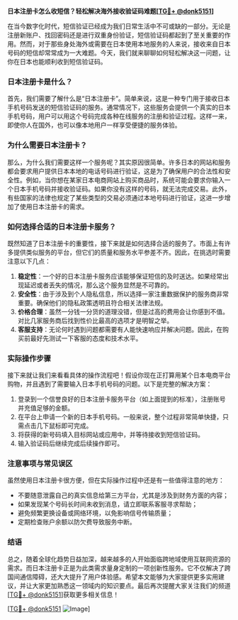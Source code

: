 **日本注册卡怎么收短信？轻松解决海外接收验证码难题[[TG💪+ @donk5151](https://t.me/s/donk5151)]**

在当今数字化时代，短信验证已经成为我们日常生活中不可或缺的一部分。无论是注册新账户、找回密码还是进行双重身份验证，短信验证码都起到了至关重要的作用。然而，对于那些身处海外或需要在日本使用本地服务的人来说，接收来自日本号码的短信却常常成为一大难题。今天，我们就来聊聊如何轻松解决这一问题，让你在日本也能顺利收到短信验证码。

### 日本注册卡是什么？

首先，我们需要了解什么是“日本注册卡”。简单来说，这是一种专门用于接收日本手机号码发送的短信验证码的服务。通常情况下，这些服务会提供一个真实的日本手机号码，用户可以用这个号码完成各种在线服务的注册和验证过程。这样一来，即使你人在国外，也可以像本地用户一样享受便捷的服务体验。

### 为什么需要日本注册卡？

那么，为什么我们需要这样一个服务呢？其实原因很简单。许多日本的网站和服务都会要求用户提供日本本地的电话号码进行验证，这是为了确保用户的合法性和安全性。例如，当你想在某家日本电商网站上购买商品时，系统可能会要求你输入一个日本手机号码并接收验证码。如果你没有这样的号码，就无法完成交易。此外，有些国家的法律也规定了某些类型的交易必须通过本地号码进行验证，这进一步增加了使用日本注册卡的需求。

### 如何选择合适的日本注册卡服务？

既然知道了日本注册卡的重要性，接下来就是如何选择合适的服务了。市面上有许多提供类似服务的平台，但它们的质量和服务水平参差不齐。因此，在挑选时需要注意以下几点：

1. **稳定性**：一个好的日本注册卡服务应该能够保证短信的及时送达。如果经常出现延迟或者丢失的情况，那么这个服务显然是不可靠的。
2. **安全性**：由于涉及到个人隐私信息，所以选择一家注重数据保护的服务商非常重要。确保他们的隐私政策透明且符合相关法律法规。
3. **价格合理**：虽然一分钱一分货的道理没错，但是过高的费用会让你感到不值。对比几家服务商后找到性价比最高的选项才是明智之举。
4. **客服支持**：无论何时遇到问题都需要有人能快速响应并解决问题。因此，在购买前最好先测试一下客服的态度和技术水平。

### 实际操作步骤

接下来就让我们来看看具体的操作流程吧！假设你现在正打算用某个日本电商平台购物，并且遇到了需要输入日本手机号码的问题。以下是完整的解决方案：

1. 登录到一个信誉良好的日本注册卡服务平台（如上面提到的标准），注册账号并充值足够的金额。
2. 在平台上申请一个新的日本手机号码。一般来说，整个过程非常简单快捷，只需点击几下鼠标即可完成。
3. 将获得的新号码填入目标网站或应用中，并等待接收到短信验证码。
4. 输入验证码后继续完成后续操作即可。

### 注意事项与常见误区

虽然使用日本注册卡很方便，但在实际操作过程中还是有一些值得注意的地方：

- 不要随意泄露自己的真实信息给第三方平台，尤其是涉及到财务方面的内容；
- 如果发现某个号码长时间未收到消息，请立即联系客服寻求帮助；
- 避免频繁更换设备或网络环境，以免影响信号传输质量；
- 定期检查账户余额以防欠费导致服务中断。

### 结语

总之，随着全球化趋势日益加深，越来越多的人开始面临跨地域使用互联网资源的需求。而日本注册卡正是为此类需求量身定制的一项创新性服务。它不仅解决了跨国间通信障碍，还大大提升了用户体验感。希望本文能够为大家提供更多实用建议，并让大家更加熟悉这一领域内的知识要点。最后再次提醒大家关注我们的频道[[TG💪+ @donk5151](https://t.me/s/donk5151)]获取更多相关信息！

[[TG💪+ @donk5151](https://t.me/s/donk5151) ![Image](https://i.postimg.cc/rwNCRYN7/Snipaste-2025-04-30-17-27-05.png)]